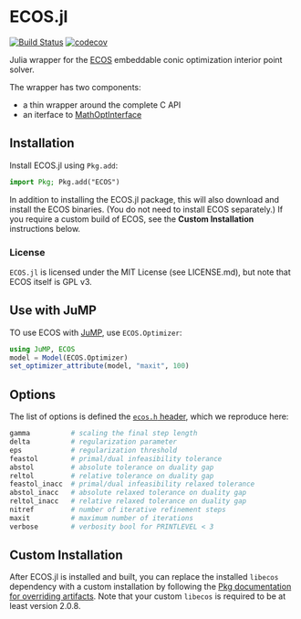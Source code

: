 # ECOS.jl

[![Build Status](https://github.com/jump-dev/ECOS.jl/workflows/CI/badge.svg?branch=master)](https://github.com/jump-dev/ECOS.jl/actions?query=workflow%3ACI)
[![codecov](https://codecov.io/gh/jump-dev/ECOS.jl/branch/master/graph/badge.svg)](https://codecov.io/gh/jump-dev/ECOS.jl)

Julia wrapper for the [ECOS](https://github.com/embotech/ecos) embeddable conic
optimization interior point solver.

The wrapper has two components:
 * a thin wrapper around the complete C API
 * an iterface to [MathOptInterface](https://github.com/jump-dev/MathOptInterface.jl)

## Installation

Install ECOS.jl using `Pkg.add`:
```julia
import Pkg; Pkg.add("ECOS")
```

In addition to installing the ECOS.jl package, this will also download and
install the ECOS binaries. (You do not need to install ECOS separately.) If you
require a custom build of ECOS, see the **Custom Installation** instructions
below.

### License

`ECOS.jl` is licensed under the MIT License (see LICENSE.md), but note that ECOS
itself is GPL v3.

## Use with JuMP

TO use ECOS with [JuMP](https://github.com/jump-dev/JuMP.jl), use
`ECOS.Optimizer`:
```julia
using JuMP, ECOS
model = Model(ECOS.Optimizer)
set_optimizer_attribute(model, "maxit", 100)
```

## Options

The list of options is defined the [`ecos.h` header](https://github.com/embotech/ecos/blob/master/include/ecos.h),
which we reproduce here:
```julia
gamma          # scaling the final step length
delta          # regularization parameter
eps            # regularization threshold
feastol        # primal/dual infeasibility tolerance
abstol         # absolute tolerance on duality gap
reltol         # relative tolerance on duality gap
feastol_inacc  # primal/dual infeasibility relaxed tolerance
abstol_inacc   # absolute relaxed tolerance on duality gap
reltol_inacc   # relative relaxed tolerance on duality gap
nitref         # number of iterative refinement steps
maxit          # maximum number of iterations
verbose        # verbosity bool for PRINTLEVEL < 3
```

## Custom Installation

After ECOS.jl is installed and built, you can replace the installed `libecos`
dependency with a custom installation by following the
[Pkg documentation for overriding artifacts](https://julialang.github.io/Pkg.jl/v1/artifacts/#Overriding-artifact-locations-1).
Note that your custom `libecos` is required to be at least version 2.0.8.

